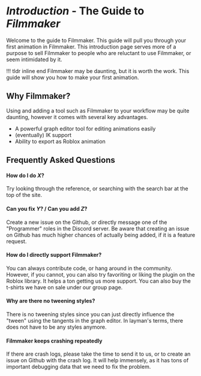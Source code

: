 # _Introduction_ - The Guide to _Filmmaker_
Welcome to the guide to Filmmaker. This guide will pull you through your first animation in Filmmaker. This introduction page serves more of a purpose to sell Filmmaker to people who are reluctant to use Filmmaker, or seem intimidated by it.

!!! tldr inline end
    Filmmaker may be daunting, but it is worth the work. This guide will show you how to make your first animation.

## Why Filmmaker?
Using and adding a tool such as Filmmaker to your workflow may be quite daunting, however it comes with several key advantages.

- A powerful graph editor tool for editing animations easily
- (eventually) IK support
- Ability to export as Roblox animation

## Frequently Asked Questions

#### How do I do *X*?
Try looking through the reference, or searching with the search bar at the top of the site.

#### Can you fix *Y*? / Can you add *Z*?
Create a new issue on the Github, or directly message one of the "Programmer" roles in the Discord server. Be aware that creating an issue on Github has much higher chances of actually being added, if it is a feature request.

#### How do I directly support Filmmaker?
You can always contribute code, or hang around in the community. However, if you cannot, you can also try favoriting or liking the plugin on the Roblox library. It helps a ton getting us more support. You can also buy the t-shirts we have on sale under our group page.

#### Why are there no tweening styles?
There is no tweening styles since you can just directly influence the "tween" using the tangents in the graph editor. In layman's terms, there does not have to be any styles anymore.

#### Filmmaker keeps crashing repeatedly
If there are crash logs, please take the time to send it to us, or to create an issue on Github with the crash log. It will help immensely, as it has tons of important debugging data that we need to fix the problem.
